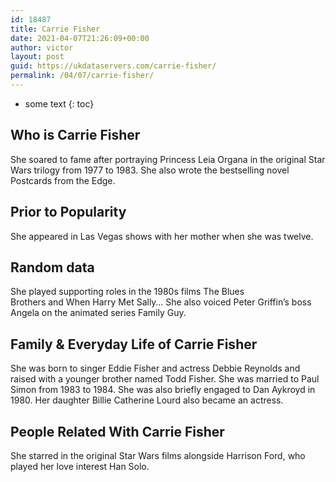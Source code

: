 ```yaml
---
id: 18487
title: Carrie Fisher
date: 2021-04-07T21:26:09+00:00
author: victor
layout: post
guid: https://ukdataservers.com/carrie-fisher/
permalink: /04/07/carrie-fisher/
---
```


* some text
{: toc}


## Who is Carrie Fisher



She soared to fame after portraying Princess Leia Organa in the original Star Wars trilogy from 1977 to 1983. She also wrote the bestselling novel Postcards from the Edge. 

                
                
                
## Prior to Popularity



She appeared in Las Vegas shows with her mother when she was twelve. 

                
                
                
## Random data



She played supporting roles in the 1980s films The Blues Brothers and When Harry Met Sally&#8230; She also voiced Peter Griffin&#8217;s boss Angela on the animated series Family Guy. 

                
                
                
## Family & Everyday Life of Carrie Fisher



She was born to singer Eddie Fisher and actress Debbie Reynolds and raised with a younger brother named Todd Fisher. She was married to Paul Simon from 1983 to 1984. She was also briefly engaged to Dan Aykroyd in 1980. Her daughter Billie Catherine Lourd also became an actress. 

                
                
                
## People Related With Carrie Fisher



She starred in the original Star Wars films alongside Harrison Ford, who played her love interest Han Solo. 

                
              
            
          
          
          